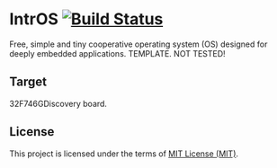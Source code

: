 IntrOS [![Build Status](https://travis-ci.org/stateos/IntrOS-32F746GDiscovery.svg)](https://travis-ci.org/stateos/IntrOS-32F746GDiscovery)
=======

Free, simple and tiny cooperative operating system (OS) designed for deeply embedded applications.
TEMPLATE. NOT TESTED!

Target
-------

32F746GDiscovery board.

License
-------

This project is licensed under the terms of [MIT License (MIT)](https://opensource.org/licenses/MIT).
